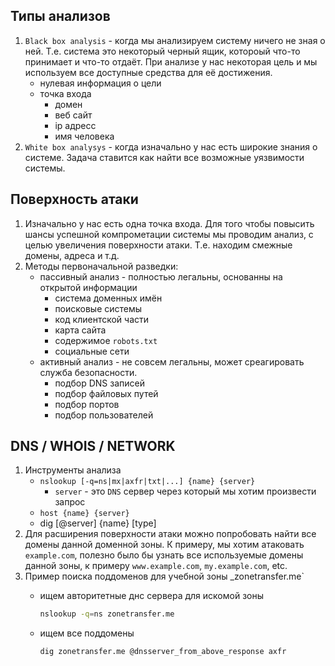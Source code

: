 ## Типы анализов
1. `Black box analysis` - когда мы анализируем систему ничего не зная о ней. Т.е. система это некоторый черный ящик, котороый что-то принимает и что-то отдаёт. При анализе у нас некоторая цель и мы используем все доступные средства для её достижения.
    * нулевая информация о цели
    * точка входа
        * домен
        * веб сайт
        * ip адресс
        * имя человека
1. `White box analysys` - когда изначально у нас есть широкие знания о системе. Задача ставится как найти все возможные уязвимости системы.

## Поверхность атаки
1. Изначально у нас есть одна точка входа. Для того чтобы повысить шансы успешной компрометации системы мы проводим анализ, с целью увеличения поверхности атаки. Т.е. находим смежные домены, адреса и т.д.
1. Методы первоначальной разведки:
    * пассивный анализ - полностью легальны, основанны на открытой информации
        * система доменных имён
        * поисковые системы
        * код клиентской части
        * карта сайта
        * содержимое `robots.txt`
        * социальные сети
    * активный анализ - не совсем легальны, может среагировать служба безопасности.
        * подбор DNS записей
        * подбор файловых путей
        * подбор портов
        * подбор пользователей

## DNS / WHOIS / NETWORK
1. Инструменты анализа
    * `nslookup [-q=ns|mx|axfr|txt|...] {name} {server}`
        * `server` - это `DNS` сервер через который мы хотим произвести запрос
    * `host {name} {server}`
    * dig [@server] {name} [type]
1. Для расширения поверхности атаки можно попробовать найти все домены данной доменной зоны. К примеру, мы хотим атаковать `example.com`, полезно было бы узнать все используемые домены данной зоны, к примеру `www.example.com`, `my.example.com`, etc.
1. Пример поиска поддоменов для учебной зоны _zonetransfer.me`
    * ищем авторитетные днс сервера для искомой зоны
        ```bash
        nslookup -q=ns zonetransfer.me
        ```

    * ищем все поддомены
        ```bash
        dig zonetransfer.me @dnsserver_from_above_response axfr
        ```

